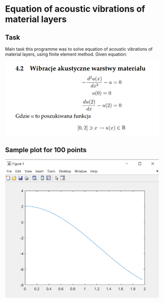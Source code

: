 # Equation of acoustic vibrations of material layers

## Task
Main task this programme was to solve equation of acoustic vibrations of material layers, using finite element method. Given equation:

![](./Task.PNG)


## Sample plot for 100 points

![](./Plot.PNG)